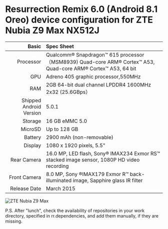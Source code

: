 Resurrection Remix 6.0 (Android 8.1 Oreo)
device configuration for 
ZTE Nubia Z9 Max NX512J
=====================================

Basic   | Spec Sheet
-------:|:-------------------------
Processor | Qualcomm® Snapdragon™ 615 processor（MSM8939) Quad-core ARM® Cortex™ A53, Quad-core ARM® Cortex™ A53, 64 bit
GPU     | Adreno 405 graphic processor,550MHz
RAM  | 2GB 64-bit dual channel LPDDR4 1600MHz 2x32 (25.6GBps）
Shipped Android Version | 5.0.1
Storage | 16 GB eMMC 5.0
MicroSD | Up to 128 GB
Battery | 2900 mAh (non-removable)
Display | 1080 x 1920 pixels, 5.5"
Rear Camera  | 16.0 MP, LED flash, Sony® IMAX234 Exmor RS™ stacked image sensor, 1080P HD video recording 
Front Camera | 8.0 MP, Sony ®IMAX179 Exmor R™ back-illuminated image, Sapphire glass IR filter 
Release Date | March 2015

![ZTE Nubia Z9 Max](http://static.nubia.cn/product/max/images/params/params_z9max02.jpg "ZTE Nubia Z9 Max")

P.S. After "lunch", check the availability of repositories in your work directory, specified in rr.dependencies, and add them manually, if they are missing.
